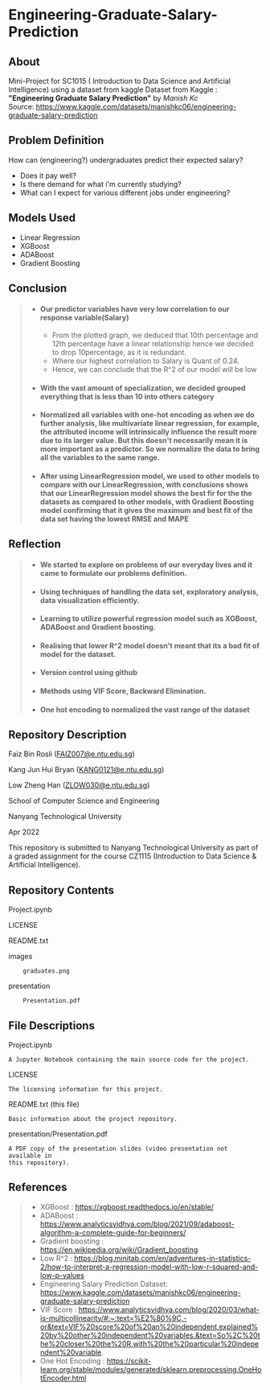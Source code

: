 # Engineering-Graduate-Salary-Prediction


About
----------------------
Mini-Project for SC1015 ( Introduction to Data Science and Artificial Intelligence) using a dataset from kaggle
Dataset from Kaggle : **"Engineering Graduate Salary Prediction"** by *Manish Kc*  
Source: https://www.kaggle.com/datasets/manishkc06/engineering-graduate-salary-prediction


Problem Definition
----------------------
How can (engineering?) undergraduates predict their expected salary?
- Does it pay well?
- Is there demand for what i'm currently studying?
- What can I expect for various different jobs under engineering?


Models Used
----------------------
- Linear Regression
- XGBoost
- ADABoost
- Gradient Boosting

Conclusion
-----------------------

> - ####  Our predictor variables have very low correlation to our response variable(Salary) 
>   - From the plotted graph, we deduced that 10th percentage and 12th percentage have a linear relationship hence we decided to drop 10percentage, as it is redundant.
>   - Where our highest correlation to Salary is Quant of 0.24.
>   -  Hence, we can conclude that the R^2 of our model will be low
> - ####  With the vast amount of specialization, we decided grouped everything that is less than 10 into others category
> - #### Normalized all variables with one-hot encoding as when we do further analysis, like multivariate linear regression, for example, the attributed income will intrinsically influence the result more due to its larger value. But this doesn't necessarily mean it is more important as a predictor. So we normalize the data to bring all the variables to the same range.
> - #### After using LinearRegression model, we used to other models to compare with our LinearRegression, with conclusions shows that our LinearRegression model shows the best fir for the the datasets as compared to other models, with Gradient Boosting model confirming that it gives the maximum and best fit of the data set having the lowest RMSE and MAPE


Reflection
-----------------------
> - #### We started to explore on problems of our everyday lives and it came to formulate our problems definition.
> - #### Using techniques of handling the data set, exploratory analysis, data visualization efficiently.
> - #### Learning to utilize powerful regression model such as XGBoost, ADABoost and Gradient boosting.
> - #### Realising that lower R^2 model doesn't meant that its a bad fit of model for the dataset.
> - #### Version control using github
> - #### Methods using VIF Score, Backward Elimination.
> - #### One hot encoding to normalized the vast range of the dataset


Repository Description
----------------------

Faiz Bin Rosli (FAIZ007@e.ntu.edu.sg)

Kang Jun Hui Bryan (KANG0121@e.ntu.edu.sg)

Low Zheng Han (ZLOW030@e.ntu.edu.sg)

School of Computer Science and Engineering

Nanyang Technological University

Apr 2022

This repository is submitted to Nanyang Technological University as part of a 
graded assignment for the course CZ1115 (Introduction to Data Science & 
Artificial Intelligence).

Repository Contents
-------------------

Project.ipynb

LICENSE
        
README.txt

images
        
        graduates.png

presentation
        
        Presentation.pdf
       
File Descriptions
-----------------

Project.ipynb
    
    A Jupyter Notebook containing the main source code for the project.
    
LICENSE

    The licensing information for this project.

README.txt (this file)
    
    Basic information about the project repository.
    
presentation/Presentation.pdf
    
    A PDF copy of the presentation slides (video presentation not available in 
    this repository).
    
    
## References

> - XGBoost : https://xgboost.readthedocs.io/en/stable/
> - ADABoost : https://www.analyticsvidhya.com/blog/2021/09/adaboost-algorithm-a-complete-guide-for-beginners/
> - Gradient boosting : https://en.wikipedia.org/wiki/Gradient_boosting
> - Low R^2 : https://blog.minitab.com/en/adventures-in-statistics-2/how-to-interpret-a-regression-model-with-low-r-squared-and-low-p-values
> - Engineering Salary Prediction Dataset: https://www.kaggle.com/datasets/manishkc06/engineering-graduate-salary-prediction
> - VIF Score : https://www.analyticsvidhya.com/blog/2020/03/what-is-multicollinearity/#:~:text=%E2%80%9C,-or&text=VIF%20score%20of%20an%20independent,explained%20by%20other%20independent%20variables.&text=So%2C%20the%20closer%20the%20R,with%20the%20particular%20independent%20variable.
> - One Hot Encoding : https://scikit-learn.org/stable/modules/generated/sklearn.preprocessing.OneHotEncoder.html

